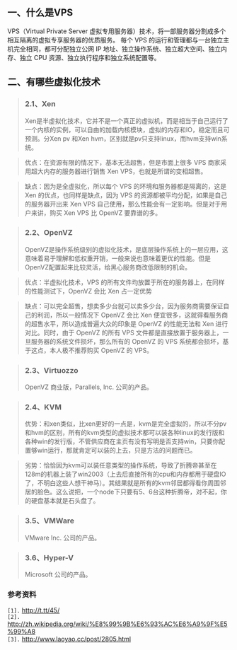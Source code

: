 ## 一、什么是VPS ##
VPS（Virtual Private Server 虚拟专用服务器）技术，将一部服务器分割成多个相互隔离的虚拟专享服务器的优质服务。 每个 VPS 的运行和管理都与一台独立主机完全相同，都可分配独立公网 IP 地址、独立操作系统、独立超大空间、独立内存、独立 CPU 资源、独立执行程序和独立系统配置等。

## 二、有哪些虚拟化技术 ##

> ### 2.1、Xen ###
> Xen是半虚拟化技术，它并不是一个真正的虚拟机，而是相当于自己运行了一个内核的实例，可以自由的加载内核模块，虚拟的内存和IO，稳定而且可预测。分Xen pv 和Xen hvm，区别就是pv只支持linux，而hvm支持win系统。

> 优点：在资源有限的情况下，基本无法超售，但是市面上很多 VPS 商家采用超大内存的服务器进行销售 Xen VPS，也就是所谓的变相超售。

> 缺点：因为是全虚拟化，所以每个 VPS 的环境和服务器都是隔离的，这是 Xen 的优点，也同样是缺点，因为 VPS 的资源都被平均分配，如果是自己的服务器开出来 Xen VPS 自己使用，那么性能会有一定影响。但是对于用户来讲，购买 Xen VPS 比 OpenVZ 要靠谱的多。

> ### 2.2、OpenVZ ###
> OpenVZ是操作系统级别的虚拟化技术，是底层操作系统上的一层应用，这意味着易于理解和低权重开销，一般来说也意味着更优的性能。但是OpenVZ配置起来比较灵活，给黑心服务商改低限制的机会。

> 优点：半虚拟化技术，VPS 的所有文件均放置于所在的服务器上，在同样的性能测试下，OpenVZ 会比 Xen 占一定优势

> 缺点：可以完全超售，想卖多少台就可以卖多少台，因为服务商需要保证自己的利润，所以一般情况下 OpenVZ 会比 Xen 便宜很多，这就得看服务商的超售水平，所以造成普遍大众的印象是 OpenVZ 的性能无法和 Xen 进行对比。同时，由于 OpenVZ 的所有 VPS 文件都是直接放置于服务器上，一旦服务器的系统文件损坏，那么所有的 OpenVZ 的 VPS 系统都会损坏，基于这点，本人极不推荐购买 OpenVZ 的 VPS。

> ### 2.3、Virtuozzo ###
> OpenVZ 商业版，Parallels, Inc. 公司的产品。

> ### 2.4、KVM ###
> 优势：和xen类似，比xen更好的一点是，kvm是完全虚拟的，所以不分pv和hvm的区别，所有的kvm类型的虚拟技术都可以装各种linux的发行版和各种win的发行版，不管供应商在主页有没有写明是否支持win，只要你配置够win运行，那就肯定可以装的上去，只是方法的问题而已。

> 劣势：恰恰因为kvm可以装任意类型的操作系统，导致了折腾帝甚至在128m的机器上装了win2003（上去后直接所有的cpu和内存都用于硬盘IO了，不明白这些人想干神马）。其结果就是所有的kvm邻居都得看你周围邻居的脸色。这么说把，一个node下只要有5、6台这种折腾帝，对不起，你的硬盘基本就是石头盘了。

> ### 3.5、VMWare ###
> VMware Inc. 公司的产品。

> ### 3.6、Hyper-V ###
> Microsoft 公司的产品。

### 参考资料 ###
`[1].` http://t.tt/45/<br>
<code>[2].</code> <a href='http://zh.wikipedia.org/wiki/%E8%99%9B%E6%93%AC%E6%A9%9F%E5%99%A8'>http://zh.wikipedia.org/wiki/%E8%99%9B%E6%93%AC%E6%A9%9F%E5%99%A8</a><br>
<code>[3].</code> <a href='http://www.laoyao.cc/post/2805.html'>http://www.laoyao.cc/post/2805.html</a><br>